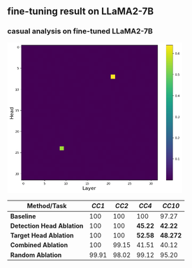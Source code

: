## fine-tuning result on LLaMA2-7B

### casual analysis on fine-tuned LLaMA2-7B

<img src="causal_llama.png" width="400" />

| **Method/Task**          | *CC1* | *CC2* | *CC4*  | *CC10* |
|--------------------------|------|------|-------|-------|
| **Baseline**             | 100  | 100  | 100 | 97.27 |
| **Detection Head Ablation** | 100  | 100  | **45.22** | **42.22** |
| **Target Head Ablation**  | 100  | 100  | **52.58** | **48.272** |
| **Combined Ablation**     | 100  | 99.15 | 41.51  | 40.12  |
| **Random Ablation**       | 99.91 | 98.02 | 99.12  | 95.20  |



